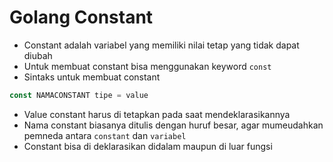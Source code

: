 # Golang Constant

- Constant adalah variabel yang memiliki nilai tetap yang tidak dapat diubah
- Untuk membuat constant bisa menggunakan keyword `const`
- Sintaks untuk membuat constant

```go
const NAMACONSTANT tipe = value
```

- Value constant harus di tetapkan pada saat mendeklarasikannya
- Nama constant biasanya ditulis dengan huruf besar, agar mumeudahkan pemneda antara `constant` dan `variabel`
- Constant bisa di deklarasikan didalam maupun di luar fungsi

